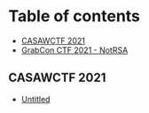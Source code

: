 # Table of contents

* [CASAWCTF 2021](README.md)
* [GrabCon CTF 2021 - NotRSA](grabcon-ctf-2021-notrsa.md)

## CASAWCTF 2021

* [Untitled](casawctf-2021/untitled.md)


